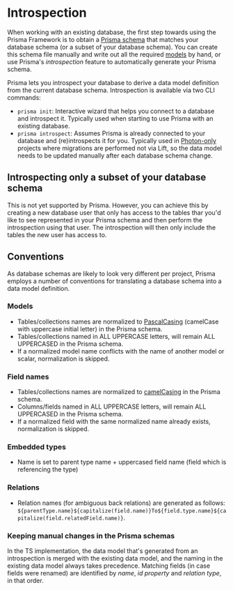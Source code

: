 # Introspection

When working with an existing database, the first step towards using the Prisma Framework is to obtain a [Prisma schema](./prisma-schema-file.md) that matches your database schema (or a subset of your database schema). You can create this schema file manually and write out all the required [models](./data-modeling.md#models) by hand, or use Prisma's _introspection_ feature to automatically generate your Prisma schema. 

Prisma lets you introspect your database to derive a data model definition from the current database schema. Introspection is available via two CLI commands:

- `prisma init`: Interactive wizard that helps you connect to a database and introspect it. Typically used when starting to use Prisma with an existing database.
- `prisma introspect`: Assumes Prisma is already connected to your database and (re)introspects it for you. Typically used in [Photon-only](./photon/use-only-photon.md) projects where migrations are performed not via Lift, so the data model needs to be updated manually after each database schema change.

## Introspecting only a subset of your database schema

This is not yet supported by Prisma. However, you can achieve this by creating a new database user that only has access to the tables thar you'd like to see represented in your Prisma schema and then perform the introspection using that user. The introspection will then only include the tables the new user has access to.

## Conventions

As database schemas are likely to look very different per project, Prisma employs a number of conventions for translating a database schema into a data model definition.

### Models

- Tables/collections names are normalized to [PascalCasing](http://wiki.c2.com/?PascalCase) (camelCase with uppercase initial letter) in the Prisma schema.
- Tables/collections named in ALL UPPERCASE letters, will remain ALL UPPERCASED in the Prisma schema.
- If a normalized model name conflicts with the name of another model or scalar, normalization is skipped.

### Field names

- Tables/collections names are normalized to [camelCasing](http://wiki.c2.com/?CamelCase) in the Prisma schema.
- Columns/fields named in ALL UPPERCASE letters, will remain ALL UPPERCASED in the Prisma schema.
- If a normalized field with the same normalized name already exists, normalization is skipped.

### Embedded types

- Name is set to parent type name + uppercased field name (field which is referencing the type)

### Relations

- Relation names (for ambiguous back relations) are generated as follows: `${parentType.name}${capitalize(field.name)}To${field.type.name}${capitalize(field.relatedField.name)}`.

### Keeping manual changes in the Prisma schemas

In the TS implementation, the data model that's generated from an introspection is merged with the existing data model, and the naming in the existing data model always takes precedence. Matching fields (in case fields were renamed) are identified by _name_, _id property_ and _relation type_, in that order.
